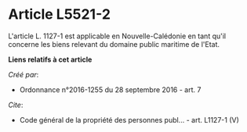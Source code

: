 # Article L5521-2

L'article L. 1127-1 est applicable en Nouvelle-Calédonie en tant qu'il concerne les biens relevant du domaine public maritime
de l'Etat.

**Liens relatifs à cet article**

_Créé par_:

  - Ordonnance n°2016-1255 du 28 septembre 2016 - art. 7

_Cite_:

  - Code général de la propriété des personnes publ... - art. L1127-1 (V)

